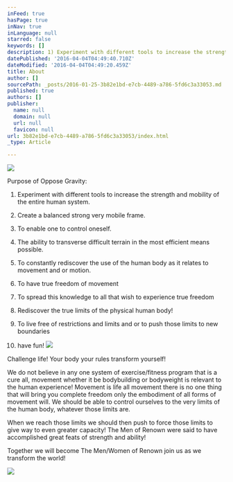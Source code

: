 ```yaml
---
inFeed: true
hasPage: true
inNav: true
inLanguage: null
starred: false
keywords: []
description: 1) Experiment with different tools to increase the strength and mobility of the entire human system.
datePublished: '2016-04-04T04:49:40.710Z'
dateModified: '2016-04-04T04:49:20.459Z'
title: About
author: []
sourcePath: _posts/2016-01-25-3b82e1bd-e7cb-4489-a786-5fd6c3a33053.md
published: true
authors: []
publisher:
  name: null
  domain: null
  url: null
  favicon: null
url: 3b82e1bd-e7cb-4489-a786-5fd6c3a33053/index.html
_type: Article

---
```

![](https://the-grid-user-content.s3-us-west-2.amazonaws.com/c513a3d9-3943-4029-afac-35ada8eb2fc8.jpg)

Purpose of Oppose Gravity:

1) Experiment with different tools to increase the strength and mobility of the entire human system.

2) Create a balanced strong very mobile frame.

3) To enable one to control oneself.

4)  The ability to transverse difficult terrain in the most efficient means possible.

5) To constantly rediscover the use of the human body as it relates to movement and or motion.

6) To have true freedom of movement 

7) To spread this knowledge to all that wish to experience true freedom

8) Rediscover the true limits of the physical human body!

9) To live free of restrictions and limits and or to push those limits to new boundaries

10) have fun!
![](https://the-grid-user-content.s3-us-west-2.amazonaws.com/66c63763-9b6c-4da1-9e2d-f86c729e9a55.jpg)

Challenge life! Your body your rules transform yourself!

We do not believe in any one system of exercise/fitness program that is a cure all, movement whether it be bodybuilding or bodyweight is relevant to the human experience! Movement is life all movement there is no one thing that will bring you complete freedom only the embodiment of all forms of movement will. We should be able to control ourselves to the very limits of the human body, whatever those limits are.

When we reach those limits we should then push to force those limits to give way to even greater capacity! The Men of Renown were said to have accomplished great feats of strength and ability!

Together we will become The Men/Women of Renown join us as we transform the world!

[][0]
![](https://the-grid-user-content.s3-us-west-2.amazonaws.com/083cfb13-df70-4a40-b84d-df376d648dbd.JPG)



[0]: https://www.facebook.com/sharer/sharer.php?u=https%3A//www.facebook.com/OpposeGravity